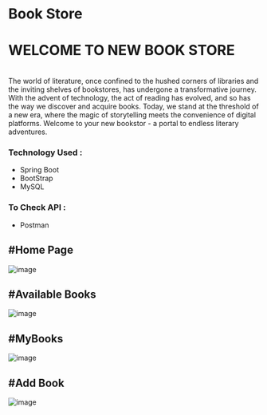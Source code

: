 <style>
  body{
    bg-color:#ddd;
  }
</style>
<body>
  
<h1>Book Store</h1>
<p>
  <h1>WELCOME TO NEW BOOK STORE </h1><br>
The world of literature, once confined to the hushed corners of libraries and the inviting shelves of bookstores, has undergone a transformative journey. With the advent of technology, the act of reading has evolved, and so has the way we discover and acquire books. Today, we stand at the threshold of a new era, where the magic of storytelling meets the convenience of digital platforms. Welcome to your new bookstor - a portal to endless literary adventures.
</p>

<h3>Technology Used :</h3>
<ul>
  <li>Spring Boot</li>
  <li>BootStrap</li>
  <li>MySQL</li>
</ul>

<h3>To Check API :</h3>
<ul>
  <li>Postman</li>
</ul>

<h2>#Home Page</h2>

![image](https://github.com/user-attachments/assets/ddc720d3-62b2-4d7e-95d2-6f5e44517378)

<h2>#Available Books</h2>

![image](https://github.com/user-attachments/assets/a1afe06b-88ff-419b-bef1-3f7dadb83922)

<h2>#MyBooks</h2>

![image](https://github.com/user-attachments/assets/30a234b0-18a6-4373-84b3-4d471adf65a9)

<h2>#Add Book</h2>

![image](https://github.com/user-attachments/assets/5a01cebb-d5e6-41e9-a4f0-bf5b46e6cb25)

</body>



